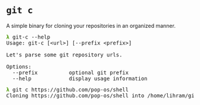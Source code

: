 # `git c`
A simple binary for cloning your repositories in an organized manner.

<pre><font color="#4E9A06"><b>λ</b></font> git-c --help
Usage: git-c [&lt;url&gt;] [--prefix &lt;prefix&gt;]

Let&apos;s parse some git repository urls.

Options:
  --prefix          optional git prefix
  --help            display usage information
</pre>


<pre><font color="#4E9A06"><b>λ</b></font> git c https://github.com/pop-os/shell
Cloning https://github.com/pop-os/shell into /home/lihram/git/github.com/pop-os/shell
</pre>

